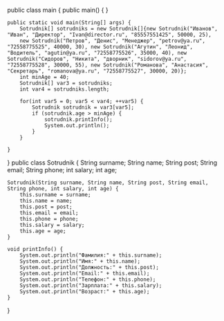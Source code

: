 public class main {
    public main() {
    }

    public static void main(String[] args) {
        Sotrudnik[] sotrudniks = new Sotrudnik[]{new Sotrudnik("Иванов", "Иван", "Директор", "Ivan@director.ru", "85557551425", 50000, 25), 
        new Sotrudnik("Петров", "Денис", "Менеджер", "petrov@ya.ru", "72558775525", 40000, 30), new Sotrudnik("Агутин", "Леонид", "Водитель", "agutin@ya.ru", "72558775526", 35000, 40), new Sotrudnik("Сидоров", "Никита", "дворник", "sidorov@ya.ru", "72558775528", 30000, 55), new Sotrudnik("Романова", "Анастасия", "Секретарь", "romanova@ya.ru", "72558775527", 30000, 20)};
        int minAge = 40;
        Sotrudnik[] var3 = sotrudniks;
        int var4 = sotrudniks.length;

        for(int var5 = 0; var5 < var4; ++var5) {
            Sotrudnik sotrudnik = var3[var5];
            if (sotrudnik.age > minAge) {
                sotrudnik.printInfo();
                System.out.println();
            }
        }

    }
}
public class Sotrudnik {
    String surname;
    String name;
    String post;
    String email;
    String phone;
    int salary;
    int age;

    Sotrudnik(String surname, String name, String post, String email, String phone, int salary, int age) {
        this.surname = surname;
        this.name = name;
        this.post = post;
        this.email = email;
        this.phone = phone;
        this.salary = salary;
        this.age = age;
    }

    void printInfo() {
        System.out.println("Фамилия:" + this.surname);
        System.out.println("Имя:" + this.name);
        System.out.println("Должность:" + this.post);
        System.out.println("Email:" + this.email);
        System.out.println("Телефон:" + this.phone);
        System.out.println("Зарплата:" + this.salary);
        System.out.println("Возраст:" + this.age);
    }
}

